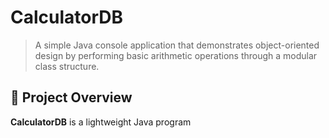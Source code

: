 # CalculatorDB

> A simple Java console application that demonstrates object-oriented design by performing basic arithmetic operations through a modular class structure.

## 🧩 Project Overview

**CalculatorDB** is a lightweight Java program

